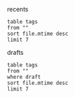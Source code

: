 
recents
```dataview
table tags
from ""
sort file.mtime desc
limit 7
```

drafts
```dataview
table tags
from ""
where draft
sort file.mtime desc
limit 7
```

